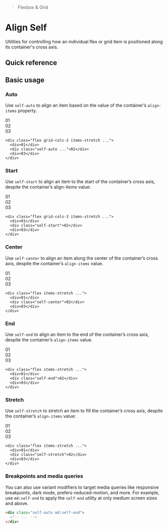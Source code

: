 > Flexbox & Grid

# Align Self
Utilities for controlling how an individual flex or grid item is positioned along its container's cross axis.

## Quick reference

<qr-table />

## Basic usage
### Auto
Use `self-auto` to align an item based on the value of the container’s `align-items` property.

<container>
  <box striped class="grid grid-cols-3 items-stretch gap-24 rounded-4" fg-color="var(--tw-purple-fg)" bg-color="var(--tw-purple-bg)">
    <div class="py-64 pd-bg-purple-600 ex-box">01</div>
    <div class="self-auto pd-bg-purple-500 ex-box">02</div>
    <div class="pd-bg-purple-600 ex-box">03</div>
  </box>
</container>

```html{3}
<div class="flex grid-cols-3 items-stretch ...">
  <div>01</div>
  <div class="self-auto ...">02</div>
  <div>03</div>
</div>
```

### Start
Use `self-start` to align an item to the start of the container’s cross axis, despite the container’s align-items value:

<container>
  <box striped class="grid grid-cols-3 items-stretch gap-24 rounded-4" fg-color="var(--tw-violet-fg)" bg-color="var(--tw-violet-bg)">
    <div class="py-64 pd-bg-violet-600 ex-box">01</div>
    <div class="self-start pd-bg-violet-500 ex-box">02</div>
    <div class="pd-bg-violet-600 ex-box">03</div>
  </box>
</container>

```html{3}
<div class="flex grid-cols-3 items-stretch ...">
  <div>01</div>
  <div class="self-start">02</div>
  <div>03</div>
</div>
```

### Center
Use `self-center` to align an item along the center of the container’s cross axis, despite the container’s `align-items` value.

<container>
  <box striped class="grid grid-cols-3 items-stretch gap-24 rounded-4" fg-color="var(--tw-pink-fg)" bg-color="var(--tw-pink-bg)">
    <div class="py-64 pd-bg-pink-600 ex-box">01</div>
    <div class="self-center pd-bg-pink-500 ex-box">02</div>
    <div class="pd-bg-pink-600 ex-box">03</div>
  </box>
</container>

```html{3}
<div class="flex items-stretch ...">
  <div>01</div>
  <div class="self-center">02</div>
  <div>03</div>
</div>
```

### End
Use `self-end` to align an item to the end of the container’s cross axis, despite the container’s `align-items` value.

<container>
  <box striped class="grid grid-cols-3 items-stretch gap-24 rounded-4" fg-color="var(--tw-indigo-fg)" bg-color="var(--tw-indigo-bg)">
    <div class="py-64 pd-bg-indigo-600 ex-box">01</div>
    <div class="self-end pd-bg-indigo-500 ex-box">02</div>
    <div class="pd-bg-indigo-600 ex-box">03</div>
  </box>
</container>

```html{3}
<div class="flex items-stretch ...">
  <div>01</div>
  <div class="self-end">02</div>
  <div>03</div>
</div>
```

### Stretch
Use `self-stretch` to stretch an item to fill the container’s cross axis, despite the container’s `align-items` value:
<container>
  <box striped class="grid grid-cols-3 items-stretch gap-24 rounded-4" fg-color="var(--tw-blue-fg)" bg-color="var(--tw-blue-bg)">
    <div class="py-64 pd-bg-blue-600 ex-box">01</div>
    <div class="self-stretch pd-bg-blue-500 ex-box">02</div>
    <div class="pd-bg-blue-600 ex-box">03</div>
  </box>
</container>

```html{3}
<div class="flex items-stretch ...">
  <div>01</div>
  <div class="self-stretch">02</div>
  <div>03</div>
</div>
```

### Breakpoints and media queries
You can also use variant modifiers to target media queries like responsive breakpoints, dark mode, prefers-reduced-motion, and more. For example, use `md:self-end` to apply the `self-end` utility at only medium screen sizes and above.

```html
<div class="self-auto md:self-end">
  <!-- ... -->
</div>
```
